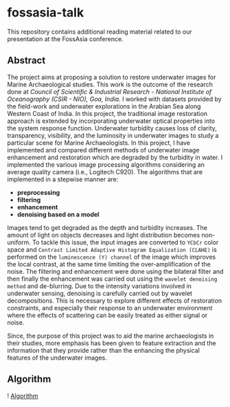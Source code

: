 # fossasia-talk
This repository contains additional reading material related to our presentation at the FossAsia conference.

## Abstract

The project aims at proposing a solution to restore underwater images for Marine Archaeological studies. This work is the outcome of the research done at *Council of Scientific & Industrial Research - National Institute of Oceanography (CSIR - NIO), Goa, India.* I worked with datasets provided by the field-work and underwater explorations in the Arabian Sea along Western Coast of India. In this project, the traditional image restoration approach is extended by incorporating underwater optical properties into the system response function. Underwater turbidity causes loss of clarity, transparency, visibility, and the luminosity in underwater images to study a particular scene for Marine Archaeologists. In this project, I have implemented and compared different methods of underwater image enhancement and restoration which are degraded by the turbidity in water. I implemented the various image processing algorithms considering an average quality camera (i.e., Logitech C920). The algorithms that are implemented in a stepwise manner are:
* **preprocessing**
* **filtering**
* **enhancement**
* **denoising based on a model**

Images tend to get degraded as the depth and turbidity increases. The amount of light on objects decreases and light distribution becomes non-uniform. To tackle this issue, the input images are converted to `YCbCr` color space and `Contrast Limited Adaptive Histogram Equalization (CLAHE)` is performed on the `luminescence (Y) channel` of the image which improves the local contrast, at the same time limiting the over-amplification of the noise. The filtering and enhancement were done using the bilateral filter and then finally the enhancement was carried out using the `wavelet denoising method` and de-blurring. Due to the intensity variations involved in underwater sensing, denoising is carefully carried out by wavelet decompositions. This is necessary to explore different effects of restoration constraints, and especially their response to an underwater environment where the effects of scattering can be easily treated as either signal or noise.

Since, the purpose of this project was to aid the marine archaeologists in their studies, more emphasis has been given to feature extraction and the information that they provide rather than the enhancing the physical features of the underwater images.

## Algorithm

! [Algorithm](https://drive.google.com/open?id=1HtoFk45ZE-HuSXLme3mjV_vhNdbvG1kR)
